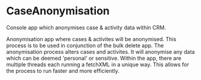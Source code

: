 # CaseAnonymisation
Console app which anonymises case &amp; activity data within CRM.

Anonymisation app where cases & activites will be anonymised. This process is to be used in conjunction of the bulk delete app. 
The anonymisation process alters cases and activites. It will anonymise any data which can be deemed 'personal' or sensitive.
Within the app, there are multiple threads each running a fetchXML in a unique way. This allows for the process to run faster and more efficiently.
